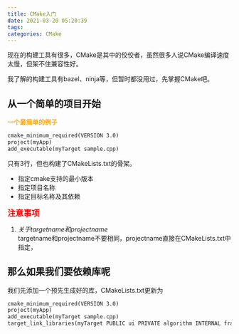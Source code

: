 ```yaml
---
title: CMake入门
date: 2021-03-20 05:20:39
tags:
categories: CMake
---
```


现在的构建工具有很多，CMake是其中的佼佼者，虽然很多人说CMake编译速度太慢，但架不住兼容性好。  

我了解的构建工具有bazel、ninja等，但暂时都没用过，先掌握CMake吧。  


## __从一个简单的项目开始__   


__<font color=orange>一个最简单的例子</font>__  

```CMakeLists.txt
cmake_minimum_required(VERSION 3.0)
project(myApp)  
add_executable(myTarget sample.cpp)
```

只有3行，但也构建了CMakeLists.txt的骨架。  

* 指定cmake支持的最小版本
* 指定项目名称
* 指定目标名称及其依赖  

__<font size = 4 color=red>注意事项</font>__  
1. _关于targetname和projectname_   
targetname和projectname不要相同，projectname直接在CMakeLists.txt中指定，




## __那么如果我们要依赖库呢__

我们先添加一个预先生成好的库，CMakeLists.txt更新为 

```CMakeLists.txt
cmake_minimum_required(VERSION 3.0)
project(myApp)  
add_executable(myTarget sample.cpp)
target_link_libraries(myTarget PUBLIC ui PRIVATE algorithm INTERNAL framework)
```

